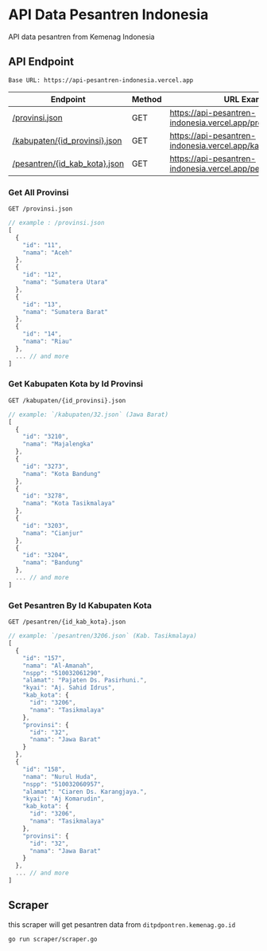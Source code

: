 # API Data Pesantren Indonesia
API data pesantren from Kemenag Indonesia

## API Endpoint
```
Base URL: https://api-pesantren-indonesia.vercel.app
```
|Endpoint|Method|URL Example|
|---|---|---|
|[/provinsi.json](#get-all-provinsi)|GET|https://api-pesantren-indonesia.vercel.app/provinsi.json|
|[/kabupaten/{id_provinsi}.json](#get-kabupaten-kota-by-id-provinsi)|GET|https://api-pesantren-indonesia.vercel.app/kabupaten/32.json|
|[/pesantren/{id_kab_kota}.json](#get-pesantren-by-id-kabupaten-kota)|GET|https://api-pesantren-indonesia.vercel.app/pesantren/3206.json|
### Get All Provinsi
```
GET /provinsi.json
```
```js
// example : /provinsi.json
[
  {
    "id": "11",
    "nama": "Aceh"
  },
  {
    "id": "12",
    "nama": "Sumatera Utara"
  },
  {
    "id": "13",
    "nama": "Sumatera Barat"
  },
  {
    "id": "14",
    "nama": "Riau"
  },
  ... // and more
]
```

### Get Kabupaten Kota by Id Provinsi
```
GET /kabupaten/{id_provinsi}.json
```
```js
// example: `/kabupaten/32.json` (Jawa Barat)
[
  {
    "id": "3210",
    "nama": "Majalengka"
  },
  {
    "id": "3273",
    "nama": "Kota Bandung"
  },
  {
    "id": "3278",
    "nama": "Kota Tasikmalaya"
  },
  {
    "id": "3203",
    "nama": "Cianjur"
  },
  {
    "id": "3204",
    "nama": "Bandung"
  },
  ... // and more
]
```

### Get Pesantren By Id Kabupaten Kota
```
GET /pesantren/{id_kab_kota}.json
```
```js
// example: `/pesantren/3206.json` (Kab. Tasikmalaya)
[
  {
    "id": "157",
    "nama": "Al-Amanah",
    "nspp": "510032061290",
    "alamat": "Pajaten Ds. Pasirhuni.",
    "kyai": "Aj. Sahid Idrus",
    "kab_kota": {
      "id": "3206",
      "nama": "Tasikmalaya"
    },
    "provinsi": {
      "id": "32",
      "nama": "Jawa Barat"
    }
  },
  {
    "id": "158",
    "nama": "Nurul Huda",
    "nspp": "510032060957",
    "alamat": "Ciaren Ds. Karangjaya.",
    "kyai": "Aj Komarudin",
    "kab_kota": {
      "id": "3206",
      "nama": "Tasikmalaya"
    },
    "provinsi": {
      "id": "32",
      "nama": "Jawa Barat"
    }
  },
  ... // and more
]
```

## Scraper
this scraper will get pesantren data from `ditpdpontren.kemenag.go.id`
```
go run scraper/scraper.go
```
